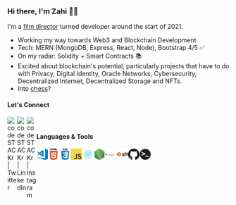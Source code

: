 ### Hi there, I'm Zahi 👋🏼

I'm a [film director] turned developer around the start of 2021.

* Working my way towards Web3 and Blockchain Development
* Tech: MERN (MongoDB, Express, React, Node), Bootstrap 4/5 ✅ 
* On my radar: Solidity + Smart Contracts 📚
* Excited about blockchain's potential, particularly projects that have to do with Privacy, Digital Identity, Oracle Networks, Cybersecurity, Decentralized Internet, Decentralized Storage and NFTs.
* Into [chess]?

#### Let's Connect
[<img align="left" alt="codeSTACKr | Twitter" width="22px" src="https://cdn.jsdelivr.net/npm/simple-icons@v3/icons/twitter.svg" />][twitter]
[<img align="left" alt="codeSTACKr | LinkedIn" width="22px" src="https://cdn.jsdelivr.net/npm/simple-icons@v3/icons/linkedin.svg" />][linkedin]
[<img align="left" alt="codeSTACKr | Instagram" width="22px" src="https://cdn.jsdelivr.net/npm/simple-icons@v3/icons/instagram.svg" />][instagram]

</br>

#### Languages & Tools
<img align="left" alt="Visual Studio Code" width="26px" src="https://raw.githubusercontent.com/github/explore/80688e429a7d4ef2fca1e82350fe8e3517d3494d/topics/visual-studio-code/visual-studio-code.png"/>
<img align="left" alt="HTML5" width="26px" src="https://raw.githubusercontent.com/github/explore/80688e429a7d4ef2fca1e82350fe8e3517d3494d/topics/html/html.png"/>
<img align="left" alt="CSS3" width="26px" src="https://raw.githubusercontent.com/github/explore/80688e429a7d4ef2fca1e82350fe8e3517d3494d/topics/css/css.png"/>
<img align="left" alt="JavaScript" width="26px" src="https://raw.githubusercontent.com/github/explore/80688e429a7d4ef2fca1e82350fe8e3517d3494d/topics/javascript/javascript.png"/>
<img align="left" alt="React" width="26px" src="https://raw.githubusercontent.com/github/explore/80688e429a7d4ef2fca1e82350fe8e3517d3494d/topics/react/react.png"/>
<img align="left" alt="Node.js" width="26px" src="https://raw.githubusercontent.com/github/explore/80688e429a7d4ef2fca1e82350fe8e3517d3494d/topics/nodejs/nodejs.png"/>
<img align="left" alt="MongoDB" width="26px" src="https://raw.githubusercontent.com/github/explore/80688e429a7d4ef2fca1e82350fe8e3517d3494d/topics/mongodb/mongodb.png"/>
<img align="left" alt="Git" width="26px" src="https://raw.githubusercontent.com/github/explore/80688e429a7d4ef2fca1e82350fe8e3517d3494d/topics/git/git.png"/>
<img align="left" alt="GitHub" width="26px" src="https://raw.githubusercontent.com/github/explore/78df643247d429f6cc873026c0622819ad797942/topics/github/github.png"/>
<img align="left" alt="Terminal" width="26px" src="https://raw.githubusercontent.com/github/explore/80688e429a7d4ef2fca1e82350fe8e3517d3494d/topics/terminal/terminal.png"/>

[film director]: http://zahifarah.com/
[chess]: https://www.chess.com/member/vaylxx
[twitter]: https://twitter.com/ZahiFarah
[instagram]: https://www.instagram.com/zahi.farah/
[linkedin]: https://www.linkedin.com/in/zahi-farah/

<!-- <img
         align="left"
         alt="Sass"
         width="26px"
         src="https://raw.githubusercontent.com/github/explore/80688e429a7d4ef2fca1e82350fe8e3517d3494d/topics/sass/sass.png"
/>  -->
<!--       <img
         align="left"
         alt="Gatsby"
         width="26px"
         src="https://raw.githubusercontent.com/github/explore/e94815998e4e0713912fed477a1f346ec04c3da2/topics/gatsby/gatsby.png"
      /> -->
<!--       <img
         align="left"
         alt="GraphQL"
         width="26px"
         src="https://raw.githubusercontent.com/github/explore/80688e429a7d4ef2fca1e82350fe8e3517d3494d/topics/graphql/graphql.png"
      /> -->
<!--       <img
         align="left"
         alt="Deno"
         width="26px"
         src="https://raw.githubusercontent.com/github/explore/361e2821e2dea67711cde99c9c40ed357061cf27/topics/deno/deno.png"
      /> -->
<!--       <img
         align="left"
         alt="SQL"
         width="26px"
         src="https://raw.githubusercontent.com/github/explore/80688e429a7d4ef2fca1e82350fe8e3517d3494d/topics/sql/sql.png"
      /> -->
<!--       <img
         align="left"
         alt="MySQL"
         width="26px"
         src="https://raw.githubusercontent.com/github/explore/80688e429a7d4ef2fca1e82350fe8e3517d3494d/topics/mysql/mysql.png"
/> -->
